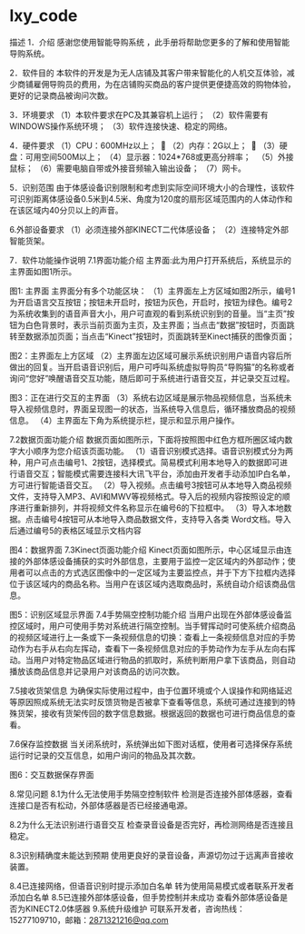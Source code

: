 ﻿# lxy_code
描述
1．介绍
感谢您使用智能导购系统 ，此手册将帮助您更多的了解和使用智能导购系统。

2．软件目的
本软件的开发是为无人店铺及其客户带来智能化的人机交互体验，减少商铺雇佣导购员的费用，为在店铺购买商品的客户提供更便捷高效的购物体验，更好的记录商品被询问次数。

3．环境要求
（1）本软件要求在PC及其兼容机上运行；
（2）软件需要有WINDOWS操作系统环境；
（3）软件连接快速、稳定的网络。

4．硬件要求
（1）CPU：600MHz以上； 
（2）内存：2G以上； 
（3）硬盘：可用空间500M以上；
（4）显示器：1024*768或更高分辨率； 
（5）外接鼠标；
（6）需要电脑自带或外接音频输入输出设备；
（7）网卡。

5．识别范围 
由于体感设备识别限制和考虑到实际空间环境大小的合理性，该软件可识别距离体感设备0.5米到4.5米、角度为120度的扇形区域范围内的人体动作和在该区域内40分贝以上的声音。

6.外部设备要求
（1）必须连接外部KINECT二代体感设备；
（2）连接特定外部智能货架。

7．软件功能操作说明
7.1界面功能介绍
主界面:此为用户打开系统后，系统显示的主界面如图1所示。

图1: 主界面
主界面分有多个功能区块：
（1）主界面左上方区域如图2所示，编号1为开启语言交互按钮；按钮未开启时，按钮为灰色，开启时，按钮为绿色。编号2 为系统收集到的语音声音大小，用户可直观的看到系统识别到的音量。当“主页”按钮为白色背景时，表示当前页面为主页，及主界面；当点击“数据”按钮时，页面跳转至数据添加页面；当点击“Kinect”按钮时，页面跳转至Kinect捕获的图像页面；

图2：主界面左上方区域
（2）主界面左边区域可展示系统识别用户语音内容后所做出的回复。当开启语音识别后，用户可呼叫系统虚拟导购员“导购猫”的名称或者询问“您好”唤醒语音交互功能，随后即可于系统进行语音交互，并记录交互过程。

图3：正在进行交互的主界面
（3）系统右边区域是展示物品视频信息，当系统未导入视频信息时，界面呈现图一的状态，当系统导入信息后，循环播放商品的视频信息。
（4）主界面左下角为系统提示栏，提示和显示用户操作。

7.2数据页面功能介绍
数据页面如图所示，下面将按照图中红色方框所圈区域内数字大小顺序为您介绍该页面功能。
（1）语音识别模式选择。语音识别模式分为两种，用户可点击编号1、2按钮，选择模式。简易模式利用本地导入的数据即可进行语音交互；智能模式需要连接科大讯飞平台，添加由开发者手动添加IP白名单，方可进行智能语音交互。
（2）导入视频。点击编号3按钮可从本地导入商品视频文件，支持导入MP3、AVI和MWV等视频格式。导入后的视频内容按照设定的顺序进行重新排列，并将视频文件名称显示在编号6的下拉框中。
（3）导入本地数据。点击编号4按钮可从本地导入商品数据文件，支持导入各类	Word文档。导入后通过编号5的表格区域显示文档内容

图4：数据界面
7.3Kinect页面功能介绍
Kinect页面如图所示，中心区域显示由连接的外部体感设备捕获的实时外部信息，主要用于监控一定区域内的外部动作；使用者可以点击的方式选区图像中的一定区域为主要监控点，并于下方下拉框内选择位于该区域内的商品名称。当用户在该区域内选取商品时，系统自动介绍该商品信息。

图5：识别区域显示界面
7.4手势隔空控制功能介绍
当用户出现在外部体感设备监控区域时，用户可使用手势对系统进行隔空控制。当手臂挥动时可使系统介绍商品的视频区域进行上一条或下一条视频信息的切换：查看上一条视频信息对应的手势动作为右手从右向左挥动，查看下一条视频信息对应的手势动作为左手从左向右挥动。当用户对特定物品区域进行物品的抓取时，系统判断用户拿下该商品，则自动播放该商品信息并记录用户对该商品的访问次数。

7.5接收货架信息
  为确保实际使用过程中，由于位置环境或个人误操作和网络延迟等原因照成系统无法实时反馈货物是否被拿下查看等信息，系统可通过连接到的特殊货架，接收有货架传回的数字信息数据。根据返回的数据也可进行商品信息的查看。

7.6保存监控数据
当关闭系统时，系统弹出如下图对话框，使用者可选择保存系统运行时记录的交互信息，如用户询问的物品及其次数。

图6：交互数据保存界面

8.常见问题
8.1为什么无法使用手势隔空控制软件
检测是否连接外部体感器，查看连接口是否有松动，外部体感器是否已经接通电源。

8.2为什么无法识别进行语音交互
检查录音设备是否完好，再检测网络是否连接且稳定。

8.3识别精确度未能达到预期
使用更良好的录音设备，声源切勿过于远离声音接收装置。

8.4已连接网络，但语音识别时提示添加白名单
转为使用简易模式或者联系开发者添加白名单
8.5已连接外部体感设备，但手势控制并未成功
查看外部体感设备是否为KINECT2.0体感器
9.系统升级维护
可联系开发者，咨询热线：15277109710，邮箱：2871321216@qq.com
